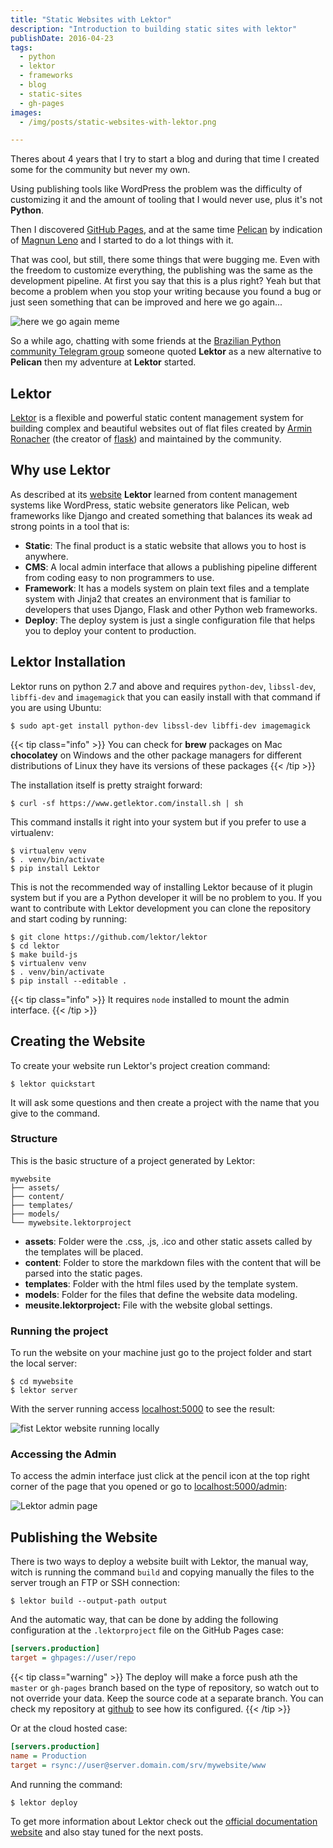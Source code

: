 ```yaml
---
title: "Static Websites with Lektor"
description: "Introduction to building static sites with lektor"
publishDate: 2016-04-23
tags:
  - python
  - lektor
  - frameworks
  - blog
  - static-sites
  - gh-pages
images:
  - /img/posts/static-websites-with-lektor.png

---
```


Theres about 4 years that I try to start a blog and during that time I created some for the community but never my own.

Using publishing tools like WordPress the problem was the difficulty of customizing it and the amount of tooling that I would never use, plus it's not **Python**.

Then I discovered [GitHub Pages](https://pages.github.com), and at the same time [Pelican](http://blog.getpelican.com) by indication of [Magnun Leno](http://mindbending.org/pt) and I started to do a lot things with it.

That was cool, but still, there some things that were bugging me. Even with the freedom to customize everything, the publishing was the same as the development pipeline. At first you say that this is a plus right? Yeah but that become a problem when you stop your writing because you found a bug or just seen something that can be improved and here we go again...

![here we go again meme](assets/again.png)

So a while ago, chatting with some friends at the [Brazilian Python community Telegram group](https://telegram.me/pythonbr) someone quoted **Lektor** as a new alternative to **Pelican** then my adventure at **Lektor** started.

## Lektor

[Lektor](https://www.getlektor.com) is a flexible and powerful static content management system for building complex and beautiful websites out of flat files created by [Armin Ronacher](http://lucumr.pocoo.org) (the creator of [flask](http://flask.pocoo.org)) and maintained by the community.

## Why use Lektor

As described at its [website](https://www.getlektor.com/docs/what) **Lektor** learned from content management systems like WordPress, static website generators like Pelican, web frameworks like Django and created something that balances its weak ad strong points in a tool that is:

- **Static**: The final product is a static website that allows you to host is anywhere.
- **CMS**: A local admin interface that allows a publishing pipeline different from coding easy to non programmers to use.
- **Framework**: It has a models system on plain text files and a template system with Jinja2 that creates an environment that is familiar to developers that uses Django, Flask and other Python web frameworks.
- **Deploy**: The deploy system is just a single configuration file that helps you to deploy your content to production.

## Lektor Installation

Lektor runs on python 2.7 and above and requires `python-dev`, `libssl-dev`, `libffi-dev` and `imagemagick` that you can easily install with that command if you are using Ubuntu:

```console
$ sudo apt-get install python-dev libssl-dev libffi-dev imagemagick
```

{{< tip class="info" >}}
You can check for **brew** packages on Mac **chocolatey** on Windows and the other package managers for different distributions of Linux they have its versions of these packages
{{< /tip >}}

The installation itself is pretty straight forward:

```console
$ curl -sf https://www.getlektor.com/install.sh | sh
```

This  command installs it right into your system but if you prefer to use a virtualenv:

```console
$ virtualenv venv
$ . venv/bin/activate
$ pip install Lektor
```

This is not the recommended way of installing Lektor because of it plugin system but if you are a Python developer it will be no problem to you. If you want to contribute with Lektor development you can clone the repository and start coding by running:

```console
$ git clone https://github.com/lektor/lektor
$ cd lektor
$ make build-js
$ virtualenv venv
$ . venv/bin/activate
$ pip install --editable .
```

{{< tip class="info" >}}
It requires `node` installed to mount the admin interface.
{{< /tip >}}

## Creating the Website

To create your website run Lektor's project creation command:

```console
$ lektor quickstart
```

It will ask some questions and then create a project with the name that you give to the command.

### Structure

This is the basic structure of a project generated by Lektor:

```console
mywebsite
├── assets/
├── content/
├── templates/
├── models/
└── mywebsite.lektorproject
```

- **assets**: Folder were the .css, .js, .ico and other static assets called by the templates will be placed.
- **content**: Folder to store the markdown files with the content that will be parsed into the static pages.
- **templates**: Folder with the html files used by the template system.
- **models**: Folder for the files that define the website data modeling.
- **meusite.lektorproject:** File with the website global settings.

### Running the project

To run the website on your machine just go to the project folder and start the local server:

```console
$ cd mywebsite
$ lektor server
```

With the server running access [localhost:5000](http://localhost:5000) to see the result:

![fist Lektor website running locally](assets/website.png)

### Accessing the Admin

To access the admin interface just click at the pencil icon at the top right corner of the page that you opened or go to [localhost:5000/admin](http://localhost:5000/admin):

![Lektor admin page](assets/admin.png)

## Publishing the Website

There is two ways to deploy a website built with Lektor, the manual way, witch is running the command `build` and copying manually the files to the server trough an FTP or SSH connection:

```console
$ lektor build --output-path output
```

And the automatic way, that can be done by adding the following configuration at the `.lektorproject` file on the GitHub Pages case:

```ini
[servers.production]
target = ghpages://user/repo
```

{{< tip class="warning" >}}
The deploy will make a force push ath the `master` or `gh-pages` branch based on the type of repository, so watch out to not override your data. Keep the source code at a separate branch. You can check my repository at [github](https://github.com/humrochagf/humberto.io-lektor) to see how its configured.
{{< /tip >}}

Or at the cloud hosted case:

```ini
[servers.production]
name = Production
target = rsync://user@server.domain.com/srv/mywebsite/www
```

And running the command:

```console
$ lektor deploy
```

To get more information about Lektor check out the [official documentation website](https://www.getlektor.com/docs) and also stay tuned for the next posts.
